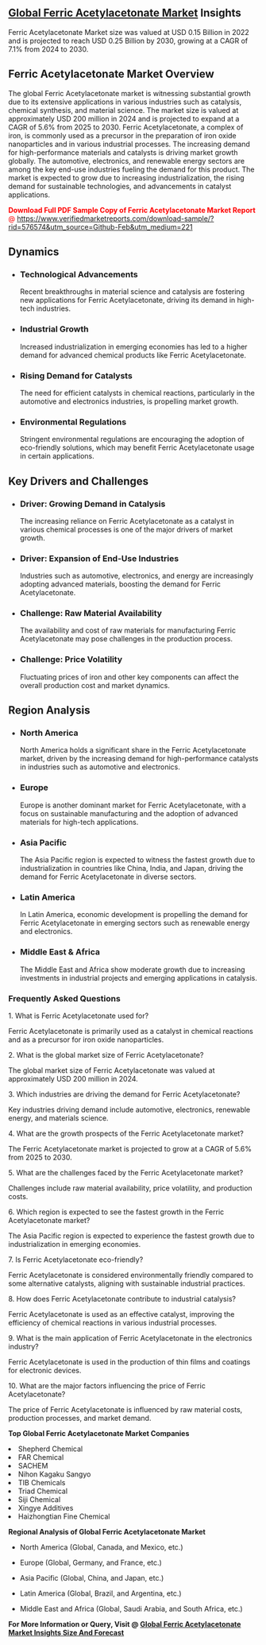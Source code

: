 <h2><a href="https://www.verifiedmarketreports.com/download-sample/?rid=576574&amp;utm_source=Github&amp;utm_medium=221" target="_blank">Global Ferric Acetylacetonate Market</a> Insights</h2><p>Ferric Acetylacetonate Market size was valued at USD 0.15 Billion in 2022 and is projected to reach USD 0.25 Billion by 2030, growing at a CAGR of 7.1% from 2024 to 2030.</p><p> <h2>Ferric Acetylacetonate Market Overview</h2> <p>The global Ferric Acetylacetonate market is witnessing substantial growth due to its extensive applications in various industries such as catalysis, chemical synthesis, and material science. The market size is valued at approximately USD 200 million in 2024 and is projected to expand at a CAGR of 5.6% from 2025 to 2030. Ferric Acetylacetonate, a complex of iron, is commonly used as a precursor in the preparation of iron oxide nanoparticles and in various industrial processes. The increasing demand for high-performance materials and catalysts is driving market growth globally. The automotive, electronics, and renewable energy sectors are among the key end-use industries fueling the demand for this product. The market is expected to grow due to increasing industrialization, the rising demand for sustainable technologies, and advancements in catalyst applications. <p><p><span class=""><span style="color: #ff0000;"><strong>Download Full PDF Sample Copy of Ferric Acetylacetonate Market Report</strong> @ </span><a href="https://www.verifiedmarketreports.com/download-sample/?rid=576574&amp;utm_source=Github-Feb&amp;utm_medium=221" target="_blank">https://www.verifiedmarketreports.com/download-sample/?rid=576574&amp;utm_source=Github-Feb&amp;utm_medium=221</a></span></p></p> <h2>Dynamics</h2> <ul> <li><h3>Technological Advancements</h3>Recent breakthroughs in material science and catalysis are fostering new applications for Ferric Acetylacetonate, driving its demand in high-tech industries.</li> <li><h3>Industrial Growth</h3>Increased industrialization in emerging economies has led to a higher demand for advanced chemical products like Ferric Acetylacetonate.</li> <li><h3>Rising Demand for Catalysts</h3>The need for efficient catalysts in chemical reactions, particularly in the automotive and electronics industries, is propelling market growth.</li> <li><h3>Environmental Regulations</h3>Stringent environmental regulations are encouraging the adoption of eco-friendly solutions, which may benefit Ferric Acetylacetonate usage in certain applications.</li> </ul> <h2>Key Drivers and Challenges</h2> <ul> <li><h3>Driver: Growing Demand in Catalysis</h3>The increasing reliance on Ferric Acetylacetonate as a catalyst in various chemical processes is one of the major drivers of market growth.</li> <li><h3>Driver: Expansion of End-Use Industries</h3>Industries such as automotive, electronics, and energy are increasingly adopting advanced materials, boosting the demand for Ferric Acetylacetonate.</li> <li><h3>Challenge: Raw Material Availability</h3>The availability and cost of raw materials for manufacturing Ferric Acetylacetonate may pose challenges in the production process.</li> <li><h3>Challenge: Price Volatility</h3>Fluctuating prices of iron and other key components can affect the overall production cost and market dynamics.</li> </ul> <h2>Region Analysis</h2> <ul> <li><h3>North America</h3>North America holds a significant share in the Ferric Acetylacetonate market, driven by the increasing demand for high-performance catalysts in industries such as automotive and electronics.</li> <li><h3>Europe</h3>Europe is another dominant market for Ferric Acetylacetonate, with a focus on sustainable manufacturing and the adoption of advanced materials for high-tech applications.</li> <li><h3>Asia Pacific</h3>The Asia Pacific region is expected to witness the fastest growth due to industrialization in countries like China, India, and Japan, driving the demand for Ferric Acetylacetonate in diverse sectors.</li> <li><h3>Latin America</h3>In Latin America, economic development is propelling the demand for Ferric Acetylacetonate in emerging sectors such as renewable energy and electronics.</li> <li><h3>Middle East & Africa</h3>The Middle East and Africa show moderate growth due to increasing investments in industrial projects and emerging applications in catalysis.</li> </ul> <h3>Frequently Asked Questions</h3> <p>1. What is Ferric Acetylacetonate used for?</p> <p>Ferric Acetylacetonate is primarily used as a catalyst in chemical reactions and as a precursor for iron oxide nanoparticles.</p> <p>2. What is the global market size of Ferric Acetylacetonate?</p> <p>The global market size of Ferric Acetylacetonate was valued at approximately USD 200 million in 2024.</p> <p>3. Which industries are driving the demand for Ferric Acetylacetonate?</p> <p>Key industries driving demand include automotive, electronics, renewable energy, and materials science.</p> <p>4. What are the growth prospects of the Ferric Acetylacetonate market?</p> <p>The Ferric Acetylacetonate market is projected to grow at a CAGR of 5.6% from 2025 to 2030.</p> <p>5. What are the challenges faced by the Ferric Acetylacetonate market?</p> <p>Challenges include raw material availability, price volatility, and production costs.</p> <p>6. Which region is expected to see the fastest growth in the Ferric Acetylacetonate market?</p> <p>The Asia Pacific region is expected to experience the fastest growth due to industrialization in emerging economies.</p> <p>7. Is Ferric Acetylacetonate eco-friendly?</p> <p>Ferric Acetylacetonate is considered environmentally friendly compared to some alternative catalysts, aligning with sustainable industrial practices.</p> <p>8. How does Ferric Acetylacetonate contribute to industrial catalysis?</p> <p>Ferric Acetylacetonate is used as an effective catalyst, improving the efficiency of chemical reactions in various industrial processes.</p> <p>9. What is the main application of Ferric Acetylacetonate in the electronics industry?</p> <p>Ferric Acetylacetonate is used in the production of thin films and coatings for electronic devices.</p> <p>10. What are the major factors influencing the price of Ferric Acetylacetonate?</p> <p>The price of Ferric Acetylacetonate is influenced by raw material costs, production processes, and market demand.</p> </p><p><strong>Top Global Ferric Acetylacetonate Market Companies</strong></p><div data-test-id=""><p><li>Shepherd Chemical</li><li> FAR Chemical</li><li> SACHEM</li><li> Nihon Kagaku Sangyo</li><li> TIB Chemicals</li><li> Triad Chemical</li><li> Siji Chemical</li><li> Xingye Additives</li><li> Haizhongtian Fine Chemical</li></p><div><strong>Regional Analysis of&nbsp;Global Ferric Acetylacetonate Market</strong></div><ul><li dir="ltr"><p dir="ltr">North America&nbsp;(Global, Canada, and Mexico, etc.)</p></li><li dir="ltr"><p dir="ltr">Europe (Global, Germany, and France, etc.)</p></li><li dir="ltr"><p dir="ltr">Asia Pacific&nbsp;(Global, China, and Japan, etc.)</p></li><li dir="ltr"><p dir="ltr">Latin America&nbsp;(Global, Brazil, and Argentina, etc.)</p></li><li dir="ltr">Middle East and Africa&nbsp;(Global, Saudi Arabia, and South Africa, etc.)</li></ul><p><strong>For More Information or Query, Visit @&nbsp;</strong><strong><a href="https://www.verifiedmarketreports.com/product/ferric-acetylacetonate-market/?utm_source=Github&amp;utm_medium=221" target="_blank">Global Ferric Acetylacetonate Market Insights Size And Forecast</a></strong></p></div>

